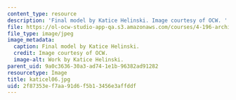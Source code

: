 ```yaml
---
content_type: resource
description: 'Final model by Katice Helinski. Image courtesy of OCW. '
file: https://ol-ocw-studio-app-qa.s3.amazonaws.com/courses/4-196-architecture-design-level-ii-cuba-studio-spring-2004/2f87353ef7aa91d6f5b13456e3affddf_katicel06.jpg
file_type: image/jpeg
image_metadata:
  caption: Final model by Katice Helinski.
  credit: Image courtesy of OCW.
  image-alt: Work by Katice Helinski.
parent_uid: 9a0c3636-30a3-ad74-1e1b-96382ad91282
resourcetype: Image
title: katicel06.jpg
uid: 2f87353e-f7aa-91d6-f5b1-3456e3affddf
---
```

